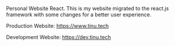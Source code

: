 Personal Website React. This is my website migrated to the react.js framework with some changes for a better user experience.

Production Website: https://www.tinu.tech

Development Website: https://dev.tinu.tech
